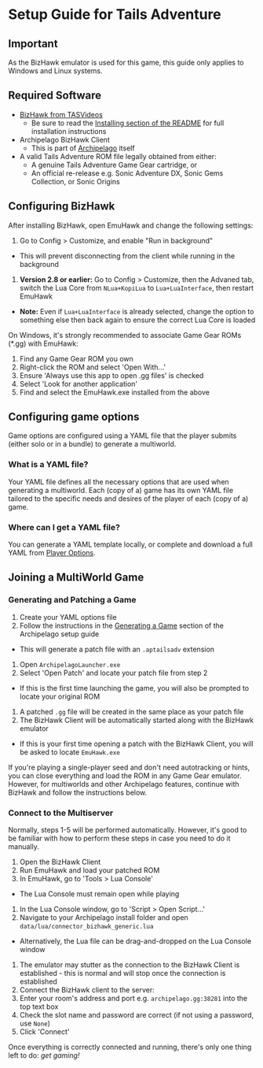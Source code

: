 # Setup Guide for Tails Adventure

## Important

As the BizHawk emulator is used for this game, this guide only applies to Windows and Linux systems.

## Required Software

- [BizHawk from TASVideos](https://tasvideos.org/BizHawk/ReleaseHistory)
  - Be sure to read the [Installing section of the README](https://github.com/TASEmulators/BizHawk#installing) for full installation instructions
- Archipelago BizHawk Client
  - This is part of [Archipelago](https://github.com/ArchipelagoMW/Archipelago/releases) itself
- A valid Tails Adventure ROM file legally obtained from either:
  - A genuine Tails Adventure Game Gear cartridge, or
  - An official re-release e.g. Sonic Adventure DX, Sonic Gems Collection, or Sonic Origins

## Configuring BizHawk

After installing BizHawk, open EmuHawk and change the following settings:

1. Go to Config > Customize, and enable "Run in background"
  - This will prevent disconnecting from the client while running in the background
1. **Version 2.8 or earlier:** Go to Config > Customize, then the Advaned tab, switch the Lua Core from `NLua+KopiLua` to `Lua+LuaInterface`, then restart EmuHawk
  - **Note:** Even if `Lua+LuaInterface` is already selected, change the option to something else then back again to ensure the correct Lua Core is loaded

On Windows, it's strongly recommended to associate Game Gear ROMs (*.gg) with EmuHawk:
1. Find any Game Gear ROM you own
1. Right-click the ROM and select 'Open With...'
1. Ensure 'Always use this app to open .gg files' is checked
1. Select 'Look for another application'
1. Find and select the EmuHawk.exe installed from the above

## Configuring game options

Game options are configured using a YAML file that the player submits (either solo or in a bundle) to generate a multiworld.

### What is a YAML file?

Your YAML file defines all the necessary options that are used when generating a multiworld. Each (copy of a) game has its own YAML file tailored to the specific needs and desires of the player of each (copy of a) game.

### Where can I get a YAML file?

You can generate a YAML template locally, or complete and download a full YAML from [Player Options](/games/Tails%20Adventure/player-options).

## Joining a MultiWorld Game

### Generating and Patching a Game

1. Create your YAML options file
1. Follow the instructions in the [Generating a Game](../../Archipelago/setup/en#generating-a-game) section of the Archipelago setup guide
  - This will generate a patch file with an `.aptailsadv` extension
1. Open `ArchipelagoLauncher.exe`
1. Select 'Open Patch' and locate your patch file from step 2
  - If this is the first time launching the game, you will also be prompted to locate your original ROM
1. A patched `.gg` file will be created in the same place as your patch file
1. The BizHawk Client will be automatically started along with the BizHawk emulator
  - If this is your first time opening a patch with the BizHawk Client, you will be asked to locate `EmuHawk.exe`

If you're playing a single-player seed and don't need autotracking or hints, you can close everything and load the ROM in any Game Gear emulator. However, for multiworlds and other Archipelago features, continue with BizHawk and follow the instructions below.

### Connect to the Multiserver

Normally, steps 1-5 will be performed automatically. However, it's good to be familiar with how to perform these steps in case you need to do it manually.

1. Open the BizHawk Client
1. Run EmuHawk and load your patched ROM
1. In EmuHawk, go to 'Tools > Lua Console'
  - The Lua Console must remain open while playing
1. In the Lua Console window, go to 'Script > Open Script...'
1. Navigate to your Archipelago install folder and open `data/lua/connector_bizhawk_generic.lua`
  - Alternatively, the Lua file can be drag-and-dropped on the Lua Console window
1. The emulator may stutter as the connection to the BizHawk Client is established - this is normal and will stop once the connection is established
1. Connect the BizHawk client to the server:
  1. Enter your room's address and port e.g. `archipelago.gg:38281` into the top text box
  1. Check the slot name and password are correct (if not using a password, use `None`)
  1. Click 'Connect'

Once everything is correctly connected and running, there's only one thing left to do: _get gaming!_